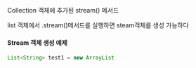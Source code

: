 Collection 객체에 추가된 stream() 메서드

list 객체에서 .stream()메서드를 실행하면 steam객체를 생성 가능하다

#### Stream 객체 생성 예제

```java
List<String> test1 = new ArrayList
```